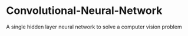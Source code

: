 # Convolutional-Neural-Network
A single hidden layer neural network to solve a computer vision problem
